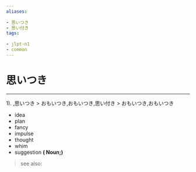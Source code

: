 ```yaml
---
aliases:
    
- 思いつき
- 思い付き
tags:
    
- jlpt-n1
- common
---
```


# 思いつき
---
1).
,思いつき > おもいつき,おもいつき,思い付き > おもいつき,おもいつき

- idea
- plan
- fancy
- impulse
- thought
- whim
- suggestion
**( Noun;)**
> see also: 
            